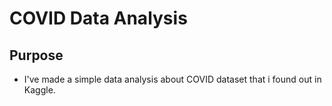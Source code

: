 # COVID Data Analysis

## Purpose
* I've made a simple data analysis about COVID dataset that i found out in Kaggle. 
